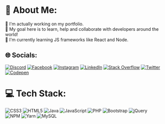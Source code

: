 # 💫 About Me:
🔭 I'm actually working on my portfolio.<br>🤝 My goal here is to learn, help and collaborate with developers around the world!<br>🌱 I'm currently learning JS frameworks like React and Node.


## 🌐 Socials:
[![Discord](https://img.shields.io/badge/Discord-%237289DA.svg?logo=discord&logoColor=white)](https://discord.gg/JeSuisArthur#5734) [![Facebook](https://img.shields.io/badge/Facebook-%231877F2.svg?logo=Facebook&logoColor=white)](https://facebook.com/ArthurCottey) [![Instagram](https://img.shields.io/badge/Instagram-%23E4405F.svg?logo=Instagram&logoColor=white)](https://instagram.com/arthctt) [![LinkedIn](https://img.shields.io/badge/LinkedIn-%230077B5.svg?logo=linkedin&logoColor=white)](https://linkedin.com/in/ArthurCottey) [![Stack Overflow](https://img.shields.io/badge/-Stackoverflow-FE7A16?logo=stack-overflow&logoColor=white)](https://stackoverflow.com/users/21434467) [![Twitter](https://img.shields.io/badge/Twitter-%231DA1F2.svg?logo=Twitter&logoColor=white)](https://twitter.com/iamArthurCottey) [![Codepen](https://img.shields.io/badge/Codepen-000000?style=for-the-badge&logo=codepen&logoColor=white)](https://codepen.io/ArthurCottey) 

# 💻 Tech Stack:
![CSS3](https://img.shields.io/badge/css3-%231572B6.svg?style=for-the-badge&logo=css3&logoColor=white) ![HTML5](https://img.shields.io/badge/html5-%23E34F26.svg?style=for-the-badge&logo=html5&logoColor=white) ![Java](https://img.shields.io/badge/java-%23ED8B00.svg?style=for-the-badge&logo=java&logoColor=white) ![JavaScript](https://img.shields.io/badge/javascript-%23323330.svg?style=for-the-badge&logo=javascript&logoColor=%23F7DF1E) ![PHP](https://img.shields.io/badge/php-%23777BB4.svg?style=for-the-badge&logo=php&logoColor=white) ![Bootstrap](https://img.shields.io/badge/bootstrap-%23563D7C.svg?style=for-the-badge&logo=bootstrap&logoColor=white) ![jQuery](https://img.shields.io/badge/jquery-%230769AD.svg?style=for-the-badge&logo=jquery&logoColor=white) ![NPM](https://img.shields.io/badge/NPM-%23000000.svg?style=for-the-badge&logo=npm&logoColor=white) ![Yarn](https://img.shields.io/badge/yarn-%232C8EBB.svg?style=for-the-badge&logo=yarn&logoColor=white) ![MySQL](https://img.shields.io/badge/mysql-%2300f.svg?style=for-the-badge&logo=mysql&logoColor=white)

<!-- Proudly created with GPRM ( https://gprm.itsvg.in ) -->
